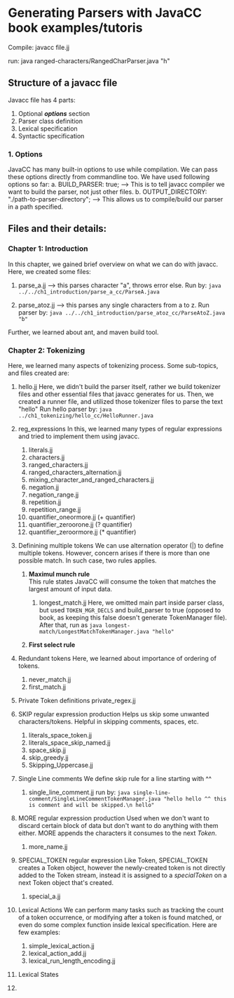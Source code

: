 # Generating Parsers with JavaCC book examples/tutoris


Compile:
javacc file.jj

run:
java ranged-characters/RangedCharParser.java "h"

## Structure of a javacc file
Javacc file has 4 parts:
1. Optional **_options_** section
2. Parser class definition
3. Lexical specification
4. Syntactic specification

### 1. Options
JavaCC has many built-in options to use while compilation. We can pass these options directly from commandline too. We have used following options so far:
a. BUILD_PARSER: true; --> This is to tell javacc compiler we want to build the parser, not just other files.
b. OUTPUT_DIRECTORY: "./path-to-parser-directory"; --> This allows us to compile/build our parser in a path specified.



## Files and their details:
### Chapter 1: Introduction
In this chapter, we gained brief overview on what we can do with javacc. Here, we created some files:
1. parse_a.jj --> this parses character "a", throws error else.
   Run by: `java ../../ch1_introduction/parse_a_cc/ParseA.java`

2. parse_atoz.jj --> this parses any single characters from a to z.
   Run parser by: `java ../../ch1_introduction/parse_atoz_cc/ParseAtoZ.java "b"`

Further, we learned about ant, and maven build tool.

### Chapter 2: Tokenizing
Here, we learned many aspects of tokenizing process. Some sub-topics, and files created are:

1. hello.jj
    Here, we didn't build the parser itself, rather we build tokenizer files and other essential files that javacc generates for us.
    Then, we created a runner file, and utilized those tokenizer files to parse the text "hello"
   Run hello parser by: `java ../ch1_tokenizing/hello_cc/HelloRunner.java`

2. reg_expressions
   In this, we learned many types of regular expressions and tried to implement them using javacc.
   1. literals.jj
   2. characters.jj
   3. ranged_characters.jj
   4. ranged_characters_alternation.jj
   5. mixing_character_and_ranged_characters.jj
   6. negation.jj
   7. negation_range.jj
   8. repetition.jj
   9. repetition_range.jj
   10. quantifier_oneormore.jj (+ quantifier)
   11. quantifier_zeroorone.jj (? quantifier)
   12. quantifier_zeroormore.jj (* quantifier)
   

3. Definining multiple tokens
   We can use alternation operator (|) to define multiple tokens. 
   However, concern arises if there is more than one possible match. In such case, two rules applies. 
   1. **Maximul munch rule** <br> This rule states JavaCC will consume the token that matches the largest amount of input data.
      1. longest_match.jj
      Here, we omitted main part inside parser class, but used  `TOKEN_MGR_DECLS` and build_parser to true (opposed to book, as keeping this false doesn't generate TokenManager file).
      After that, run as `java longest-match/LongestMatchTokenManager.java "hello"`
      
   2. **First select rule**
4. Redundant tokens
   Here, we learned about importance of ordering of tokens. 
   1. never_match.jj 
   2. first_match.jj

5. Private Token definitions
   private_regex.jj
   
6. SKIP regular expression production
   Helps us skip some unwanted characters/tokens. Helpful in skipping comments, spaces, etc.
   1. literals_space_token.jj 
   2. literals_space_skip_named.jj 
   3. space_skip.jj 
   4. skip_greedy.jj 
   5. Skipping_Uppercase.jj
   

7. Single Line comments
   We define skip rule for a line starting with ^^
   1. single_line_comment.jj
   run by: `java single-line-comment/SingleLineCommentTokenManager.java "hello hello ^^ this is comment and will be skipped.\n hello"`


8. MORE regular expression production
   Used when we don't want to discard certain block of data but don't want to do anything with them either.
   MORE appends the characters it consumes to the next _Token_.
      1. more_name.jj
9. SPECIAL_TOKEN regular expression
   Like Token, SPECIAL_TOKEN creates a Token object, however the newly-created token is not directly added to the Token stream, instead it is assigned to a _specialToken_ on a next Token object that's created.
   1. special_a.jj
10. Lexical Actions
    We can perform many tasks such as tracking the count of a token occurrence, or modifying after a token is found matched, or even do some complex function inside lexical specification. Here are few examples:
    1. simple_lexical_action.jj
    2. lexical_action_add.jj
    3. lexical_run_length_encoding.jj
    
11. Lexical States
12. 

